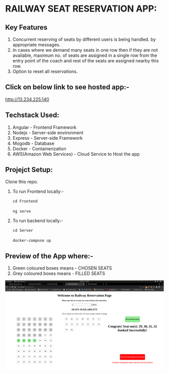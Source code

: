 # RAILWAY SEAT RESERVATION APP:

## **Key Features**
1. Concurrent reserving of seats by different users is being handled. by appropriate messages.
2. In cases where we demand many seats in one row then if they are not available, maximum no. of seats are assigned in a single row from the entry point of the coach and rest of the seats are assigned nearby this row.
2. Option to reset all reservations.

## Click on below link to see hosted app:-
http://13.234.225.140

## Techstack Used:
1. Angular - Frontend Framework
2. Nodejs - Server-side environment
3. Express - Server-side Framework
3. Mogodb - Database
4. Docker - Containerization
5. AWS(Amazon Web Services) - Cloud Service to Host the app


## Projejct Setup:

Clone this repo.

1. To run Frontend locally:-
    ```
    cd Frontend
    
    ng serve
    ```
  
2. To run backend locally:-
    ```
    cd Server
    
    docker-compose up
    ```

## Preview of the App where:-

1. Green coloured boxes means - CHOSEN SEATS
2. Grey coloured boxes means - FILLED SEATS

![Screenshot 1](https://github.com/ishank62/railway-reservation-MEAN/blob/master/images/reservation.png)

